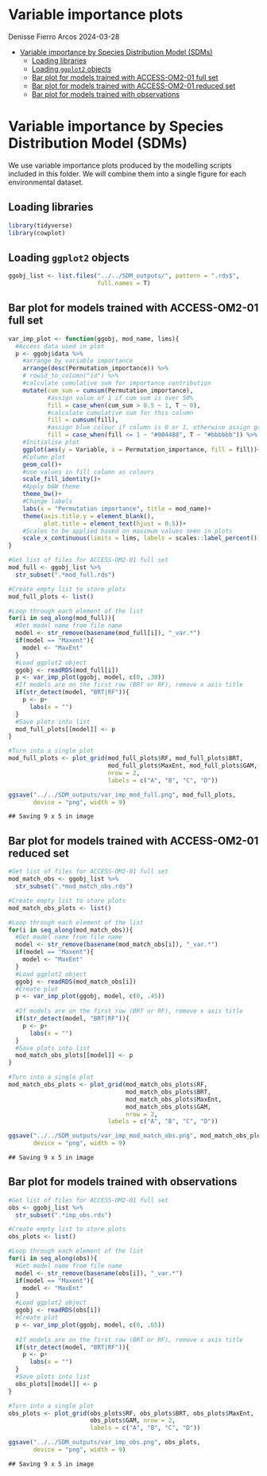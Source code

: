 Variable importance plots
================
Denisse Fierro Arcos
2024-03-28

- <a href="#variable-importance-by-species-distribution-model-sdms"
  id="toc-variable-importance-by-species-distribution-model-sdms">Variable
  importance by Species Distribution Model (SDMs)</a>
  - <a href="#loading-libraries" id="toc-loading-libraries">Loading
    libraries</a>
  - <a href="#loading-ggplot2-objects"
    id="toc-loading-ggplot2-objects">Loading <code>ggplot2</code>
    objects</a>
  - <a href="#bar-plot-for-models-trained-with-access-om2-01-full-set"
    id="toc-bar-plot-for-models-trained-with-access-om2-01-full-set">Bar
    plot for models trained with ACCESS-OM2-01 full set</a>
  - <a href="#bar-plot-for-models-trained-with-access-om2-01-reduced-set"
    id="toc-bar-plot-for-models-trained-with-access-om2-01-reduced-set">Bar
    plot for models trained with ACCESS-OM2-01 reduced set</a>
  - <a href="#bar-plot-for-models-trained-with-observations"
    id="toc-bar-plot-for-models-trained-with-observations">Bar plot for
    models trained with observations</a>

# Variable importance by Species Distribution Model (SDMs)

We use variable importance plots produced by the modelling scripts
included in this folder. We will combine them into a single figure for
each environmental dataset.

## Loading libraries

``` r
library(tidyverse)
library(cowplot)
```

## Loading `ggplot2` objects

``` r
ggobj_list <- list.files("../../SDM_outputs/", pattern = ".rds$", 
                         full.names = T)
```

## Bar plot for models trained with ACCESS-OM2-01 full set

``` r
var_imp_plot <- function(ggobj, mod_name, lims){
  #Access data used in plot
  p <- ggobj$data %>% 
    #arrange by variable importance
    arrange(desc(Permutation_importance)) %>% 
    # rowid_to_column("id") %>% 
    #calculate cumulative sum for importance contribution
    mutate(cum_sum = cumsum(Permutation_importance),
           #assign value of 1 if cum sum is over 50%
           fill = case_when(cum_sum > 0.5 ~ 1, T ~ 0),
           #calculate cumulative sum for this column
           fill = cumsum(fill),
           #assign blue colour if column is 0 or 1, otherwise assign grey
           fill = case_when(fill <= 1 ~ "#004488", T ~ "#bbbbbb")) %>% 
    #Initialise plot
    ggplot(aes(y = Variable, x = Permutation_importance, fill = fill))+
    #Column plot
    geom_col()+
    #use values in fill column as colours
    scale_fill_identity()+
    #Apply b&W theme
    theme_bw()+
    #Change labels
    labs(x = "Permutation importance", title = mod_name)+
    theme(axis.title.y = element_blank(), 
          plot.title = element_text(hjust = 0.5))+
    #Scales to be applied based on maximum values seen in plots
    scale_x_continuous(limits = lims, labels = scales::label_percent())
}
```

``` r
#Get list of files for ACCESS-OM2-01 full set
mod_full <- ggobj_list %>% 
  str_subset(".*mod_full.rds")

#Create empty list to store plots
mod_full_plots <- list()

#Loop through each element of the list
for(i in seq_along(mod_full)){
  #Get model name from file name
  model <- str_remove(basename(mod_full[i]), "_var.*")
  if(model == "Maxent"){
    model <- "MaxEnt"
  }
  #Load ggplot2 object
  ggobj <- readRDS(mod_full[i])
  p <- var_imp_plot(ggobj, model, c(0, .30))
  #If models are on the first row (BRT or RF), remove x axis title
  if(str_detect(model, "BRT|RF")){
    p <- p+
      labs(x = "")
  }
  #Save plots into list
  mod_full_plots[[model]] <- p
}

#Turn into a single plot
mod_full_plots <- plot_grid(mod_full_plots$RF, mod_full_plots$BRT,
                            mod_full_plots$MaxEnt, mod_full_plots$GAM,
                            nrow = 2, 
                            labels = c("A", "B", "C", "D"))

ggsave("../../SDM_outputs/var_imp_mod_full.png", mod_full_plots, 
       device = "png", width = 9)
```

    ## Saving 9 x 5 in image

## Bar plot for models trained with ACCESS-OM2-01 reduced set

``` r
#Get list of files for ACCESS-OM2-01 full set
mod_match_obs <- ggobj_list %>% 
  str_subset(".*mod_match_obs.rds")

#Create empty list to store plots
mod_match_obs_plots <- list()

#Loop through each element of the list
for(i in seq_along(mod_match_obs)){
  #Get model name from file name
  model <- str_remove(basename(mod_match_obs[i]), "_var.*")
  if(model == "Maxent"){
    model <- "MaxEnt"
  }
  #Load ggplot2 object
  ggobj <- readRDS(mod_match_obs[i])
  #Create plot
  p <- var_imp_plot(ggobj, model, c(0, .45))
  
  #If models are on the first row (BRT or RF), remove x axis title
  if(str_detect(model, "BRT|RF")){
    p <- p+
      labs(x = "")
  }
  #Save plots into list
  mod_match_obs_plots[[model]] <- p
}

#Turn into a single plot
mod_match_obs_plots <- plot_grid(mod_match_obs_plots$RF, 
                                 mod_match_obs_plots$BRT, 
                                 mod_match_obs_plots$MaxEnt, 
                                 mod_match_obs_plots$GAM,
                                 nrow = 2, 
                            labels = c("A", "B", "C", "D"))

ggsave("../../SDM_outputs/var_imp_mod_match_obs.png", mod_match_obs_plots, 
       device = "png", width = 9)
```

    ## Saving 9 x 5 in image

## Bar plot for models trained with observations

``` r
#Get list of files for ACCESS-OM2-01 full set
obs <- ggobj_list %>% 
  str_subset(".*imp_obs.rds")

#Create empty list to store plots
obs_plots <- list()

#Loop through each element of the list
for(i in seq_along(obs)){
  #Get model name from file name
  model <- str_remove(basename(obs[i]), "_var.*")
  if(model == "Maxent"){
    model <- "MaxEnt"
  }
  #Load ggplot2 object
  ggobj <- readRDS(obs[i])
  #Create plot
  p <- var_imp_plot(ggobj, model, c(0, .65))
  
  #If models are on the first row (BRT or RF), remove x axis title
  if(str_detect(model, "BRT|RF")){
    p <- p+
      labs(x = "")
  }
  #Save plots into list
  obs_plots[[model]] <- p
}

#Turn into a single plot
obs_plots <- plot_grid(obs_plots$RF, obs_plots$BRT, obs_plots$MaxEnt, 
                       obs_plots$GAM, nrow = 2, 
                       labels = c("A", "B", "C", "D"))

ggsave("../../SDM_outputs/var_imp_obs.png", obs_plots, 
       device = "png", width = 9)
```

    ## Saving 9 x 5 in image
